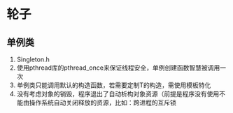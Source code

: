 # 轮子
## 单例类
1. Singleton.h
2. 使用pthread库的pthread_once来保证线程安全，单例创建函数智慧被调用一次
3. 单例类只能调用默认的构造函数，若需要定制T的构造，需使用模板特化
4. 没有考虑对象的销毁，程序退出了自动析构对象资源（前提是程序没有使用不能由操作系统自动关闭释放的资源，比如：跨进程的互斥锁
